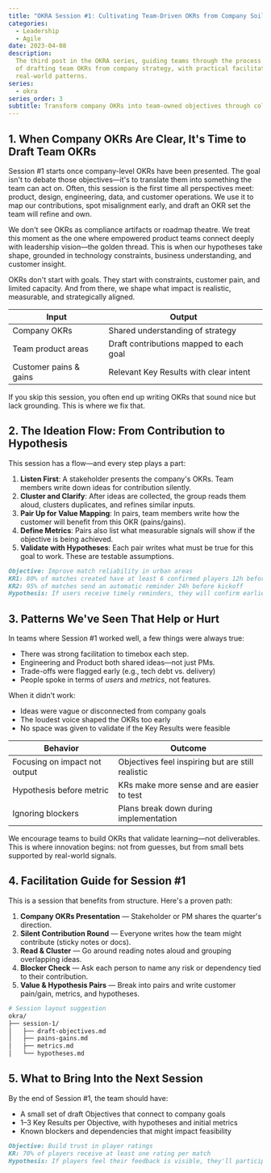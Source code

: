 ```yaml
---
title: "OKRA Session #1: Cultivating Team-Driven OKRs from Company Soil"
categories:
  - Leadership
  - Agile
date: 2023-04-08
description:
  The third post in the OKRA series, guiding teams through the process
  of drafting team OKRs from company strategy, with practical facilitation tips and
  real-world patterns.
series:
  - okra
series_order: 3
subtitle: Transform company OKRs into team-owned objectives through collaborative ideation, hypothesis formation, and grounded constraint mapping
---
```


## 1. When Company OKRs Are Clear, It's Time to Draft Team OKRs

Session #1 starts once company-level OKRs have been presented. The goal isn't to debate those objectives—it's to translate them into something the team can act on. Often, this session is the first time all perspectives meet: product, design, engineering, data, and customer operations. We use it to map our contributions, spot misalignment early, and draft an OKR set the team will refine and own.

We don't see OKRs as compliance artifacts or roadmap theatre. We treat this moment as the one where empowered product teams connect deeply with leadership vision—the golden thread. This is when our hypotheses take shape, grounded in technology constraints, business understanding, and customer insight.

OKRs don't start with goals. They start with constraints, customer pain, and limited capacity. And from there, we shape what impact is realistic, measurable, and strategically aligned.

| Input                  | Output                                  |
| ---------------------- | --------------------------------------- |
| Company OKRs           | Shared understanding of strategy        |
| Team product areas     | Draft contributions mapped to each goal |
| Customer pains & gains | Relevant Key Results with clear intent  |

If you skip this session, you often end up writing OKRs that sound nice but lack grounding. This is where we fix that.

## 2. The Ideation Flow: From Contribution to Hypothesis

This session has a flow—and every step plays a part:

1. **Listen First**: A stakeholder presents the company's OKRs. Team members write down ideas for contribution silently.
2. **Cluster and Clarify**: After ideas are collected, the group reads them aloud, clusters duplicates, and refines similar inputs.
3. **Pair Up for Value Mapping**: In pairs, team members write how the customer will benefit from this OKR (pains/gains).
4. **Define Metrics**: Pairs also list what measurable signals will show if the objective is being achieved.
5. **Validate with Hypotheses**: Each pair writes what must be true for this goal to work. These are testable assumptions.

```markdown
Objective: Improve match reliability in urban areas
KR1: 80% of matches created have at least 6 confirmed players 12h before start
KR2: 95% of matches send an automatic reminder 24h before kickoff
Hypothesis: If users receive timely reminders, they will confirm earlier and attend more reliably.
```

## 3. Patterns We've Seen That Help or Hurt

In teams where Session #1 worked well, a few things were always true:

- There was strong facilitation to timebox each step.
- Engineering and Product both shared ideas—not just PMs.
- Trade-offs were flagged early (e.g., tech debt vs. delivery)
- People spoke in terms of _users_ and _metrics_, not features.

When it didn't work:

- Ideas were vague or disconnected from company goals
- The loudest voice shaped the OKRs too early
- No space was given to validate if the Key Results were feasible

| Behavior                      | Outcome                                           |
| ----------------------------- | ------------------------------------------------- |
| Focusing on impact not output | Objectives feel inspiring but are still realistic |
| Hypothesis before metric      | KRs make more sense and are easier to test        |
| Ignoring blockers             | Plans break down during implementation            |

We encourage teams to build OKRs that validate learning—not deliverables. This is where innovation begins: not from guesses, but from small bets supported by real-world signals.

## 4. Facilitation Guide for Session #1

This is a session that benefits from structure. Here's a proven path:

1. **Company OKRs Presentation** — Stakeholder or PM shares the quarter's direction.
2. **Silent Contribution Round** — Everyone writes how the team might contribute (sticky notes or docs).
3. **Read & Cluster** — Go around reading notes aloud and grouping overlapping ideas.
4. **Blocker Check** — Ask each person to name any risk or dependency tied to their contribution.
5. **Value & Hypothesis Pairs** — Break into pairs and write customer pain/gain, metrics, and hypotheses.

```bash
# Session layout suggestion
okra/
├── session-1/
│   ├── draft-objectives.md
│   ├── pains-gains.md
│   ├── metrics.md
│   └── hypotheses.md
```

## 5. What to Bring Into the Next Session

By the end of Session #1, the team should have:

- A small set of draft Objectives that connect to company goals
- 1–3 Key Results per Objective, with hypotheses and initial metrics
- Known blockers and dependencies that might impact feasibility

```markdown
Objective: Build trust in player ratings
KR: 70% of players receive at least one rating per match
Hypothesis: If players feel their feedback is visible, they'll participate more actively in rating others.
```
